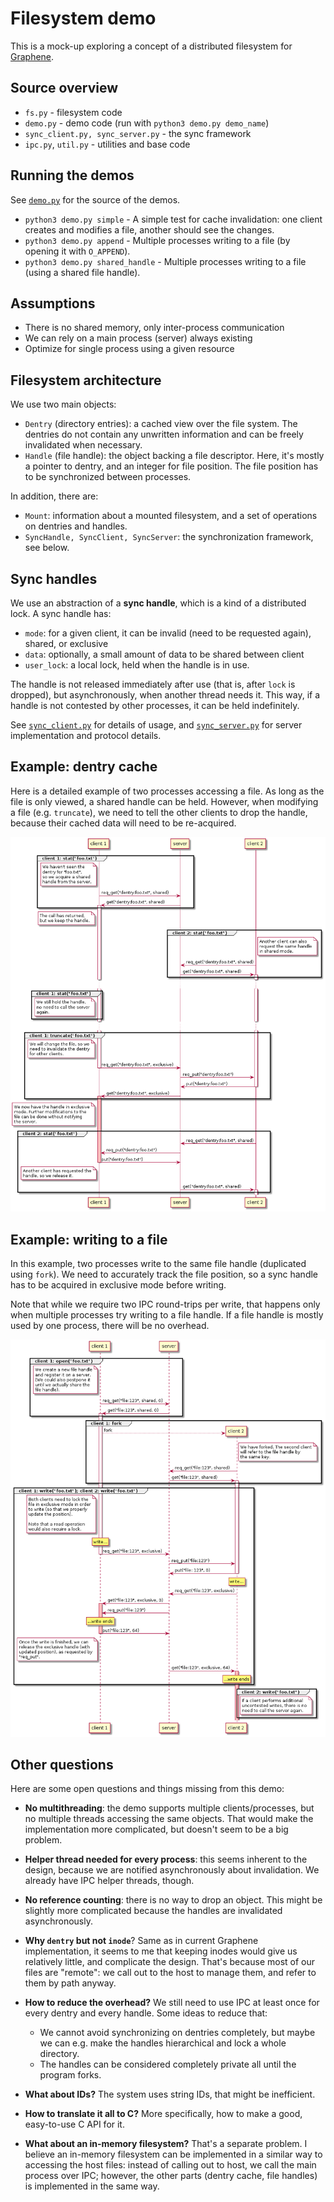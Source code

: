 # Filesystem demo

This is a mock-up exploring a concept of a distributed filesystem for [Graphene](https://github.com/oscarlab/graphene/).

## Source overview

* `fs.py` - filesystem code
* `demo.py` - demo code (run with `python3 demo.py demo_name`)
* `sync_client.py, sync_server.py` - the sync framework
* `ipc.py`, `util.py` - utilities and base code

## Running the demos

See [`demo.py`](demo.py) for the source of the demos.

* `python3 demo.py simple` - A simple test for cache invalidation: one client creates and modifies a file, another should see the changes.
* `python3 demo.py append` - Multiple processes writing to a file (by opening it with `O_APPEND`).
* `python3 demo.py shared_handle` - Multiple processes writing to a file (using a shared file handle). 

## Assumptions

* There is no shared memory, only inter-process communication
* We can rely on a main process (server) always existing
* Optimize for single process using a given resource

## Filesystem architecture

We use two main objects:

* `Dentry` (directory entries): a cached view over the file system. The dentries do not contain any unwritten information and can be freely invalidated when necessary.
* `Handle` (file handle): the object backing a file descriptor. Here, it's mostly a pointer to dentry, and an integer for file position. The file position has to be synchronized between processes.

In addition, there are:

* `Mount`: information about a mounted filesystem, and a set of operations on dentries and handles.
* `SyncHandle, SyncClient, SyncServer`: the synchronization framework, see below.

## Sync handles

We use an abstraction of a **sync handle**, which is a kind of a distributed lock. A sync handle has:

* `mode`: for a given client, it can be invalid (need to be requested again), shared, or exclusive
* `data`: optionally, a small amount of data to be shared between client 
* `user_lock`: a local lock, held when the handle is in use.

The handle is not released immediately after use (that is, after `lock` is dropped), but asynchronously, when another thread needs it. This way, if a handle is not contested by other processes, it can be held indefinitely. 

See [`sync_client.py`](sync_client.py) for details of usage, and [`sync_server.py`](sync_server.py) for server implementation and protocol details.

## Example: dentry cache

Here is a detailed example of two processes accessing a file. As long as the file is only viewed, a shared handle can be held. However, when modifying a file (e.g. `truncate`), we need to tell the other clients to drop the handle, because their cached data will need to be re-acquired. 

![dentry.png](diagrams/dentry.png)

## Example: writing to a file

In this example, two processes write to the same file handle (duplicated using `fork`). We need to accurately track the file position, so a sync handle has to be acquired in exclusive mode before writing.

Note that while we require two IPC round-trips per write, that happens only when multiple processes try writing to a file handle. If a file handle is mostly used by one process, there will be no overhead.

![dentry.png](diagrams/write.png)

## Other questions

Here are some open questions and things missing from this demo:

* **No multithreading**: the demo supports multiple clients/processes, but no multiple threads accessing the same objects. That would make the implementation more complicated, but doesn't seem to be a big problem.

* **Helper thread needed for every process**: this seems inherent to the design, because we are notified asynchronously about invalidation. We already have IPC helper threads, though.

* **No reference counting**: there is no way to drop an object. This might be slightly more complicated because the handles are invalidated asynchronously.

* **Why `dentry` but not `inode`**? Same as in current Graphene implementation, it seems to me that keeping inodes would give us relatively little, and complicate the design. That's because most of our files are "remote": we call out to the host to manage them, and refer to them by path anyway.

* **How to reduce the overhead?** We still need to use IPC at least once for every dentry and every handle. Some ideas to reduce that:
  * We cannot avoid synchronizing on dentries completely, but maybe we can e.g. make the handles hierarchical and lock a whole directory.
  * The handles can be considered completely private all until the program forks. 

* **What about IDs?** The system uses string IDs, that might be inefficient.

* **How to translate it all to C?** More specifically, how to make a good, easy-to-use C API for it.

* **What about an in-memory filesystem?** That's a separate problem. I believe an in-memory filesystem can be implemented in a similar way to accessing the host files: instead of calling out to host, we call the main process over IPC; however, the other parts (dentry cache, file handles) is implemented in the same way.
